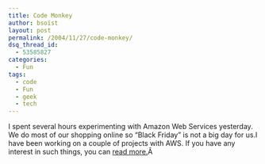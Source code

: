 ```yaml
---
title: Code Monkey
author: bsoist
layout: post
permalink: /2004/11/27/code-monkey/
dsq_thread_id:
  - 53585827
categories:
  - Fun
tags:
  - code
  - Fun
  - geek
  - tech
---
```

I spent several hours experimenting with Amazon Web Services yesterday. We do most of our shopping online so <q>Black Friday</q> is not a big day for us.I have been working on a couple of projects with AWS. If you have any interest in such things, you can [read more.][1]Â 

 [1]: /amz/